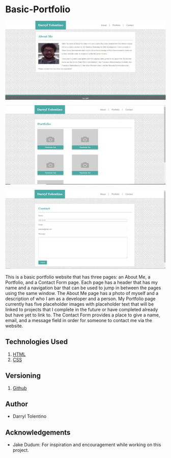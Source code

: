 # Basic-Portfolio

![New Screenshot](assets/images/AboutMe.PNG "About Me page of website screenshot")

![New Screenshot](assets/images/Portfolio-screenshot.PNG "Portfolio page of website screenshot")

![New Screenshot](assets/images/ContactForm-image.PNG "Contact Form page of website screenshot")

This is a basic portfolio website that has three pages: an About Me, a Portfolio, and a Contact Form page. Each page has a header that has my name and a navigation bar that can be used to jump in between the pages using the same window. 
The About Me page has a photo of myself and a description of who I am as a developer and a person. My Portfolio page currently has five placeholder images with placeholder text that will be linked to projects that I complete in the future or have completed already but have yet to link to. The Contact Form provides a place to give a name, email, and a message field in order for someone to contact me via the website.

## Technologies Used
1) [HTML](https://developer.mozilla.org/en-US/docs/Web/HTML)
2) [CSS](https://developer.mozilla.org/en-US/docs/Web/CSS)

## Versioning
1) [Github](https://github.com)

## Author
- Darryl Tolentino

## Acknowledgements
- Jake Dudum: For inspiration and encouragement while working on this project.